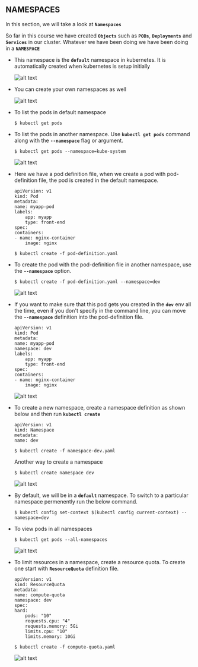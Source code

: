## NAMESPACES

In this section, we will take a look at **`Namespaces`**

So far in this course we have created **`Objects`** such as **`PODs`**, **`Deployments`** and **`Services`** in our cluster. Whatever we have been doing we have been doing in a **`NAMESPACE`**
- This namespace is the **`default`** namespace in kubernetes. It is automatically created when kubernetes is setup initially

  ![alt text](ns1.png)

- You can create your own namespaces as well

  ![alt text](ns2.png)

- To list the pods in default namespace
  ```
  $ kubectl get pods
  ```
- To list the pods in another namespace. Use **`kubectl get pods`** command along with the **`--namespace`** flag or argument.
  ```
  $ kubectl get pods --namespace=kube-system
  ```

  ![alt text](ns3.png)

- Here we have a pod definition file, when we create a pod with pod-definition file, the pod is created in the default namespace.

    ```
    apiVersion: v1
    kind: Pod
    metadata:
    name: myapp-pod
    labels:
        app: myapp
        type: front-end
    spec:
    containers:
    - name: nginx-container
        image: nginx
    ```
    ```
    $ kubectl create -f pod-definition.yaml
    ```
- To create the pod with the pod-definition file in another namespace, use the **`--namespace`** option.
  ```
  $ kubectl create -f pod-definition.yaml --namespace=dev
  ```

  ![alt text](ns4.png)

- If you want to make sure that this pod gets you created in the **`dev`** env all the time, even if you don't specify in the command line, you can move the **`--namespace`** definition into the pod-definition file.
    ```
    apiVersion: v1
    kind: Pod
    metadata:
    name: myapp-pod
    namespace: dev
    labels:
        app: myapp
        type: front-end
    spec:
    containers:
    - name: nginx-container
        image: nginx
    ```
    ![alt text](ns5.png)
- To create a new namespace, create a namespace definition as shown below and then run **`kubectl create`**
    ```
    apiVersion: v1
    kind: Namespace
    metadata:
    name: dev
    ```
   ```
  $ kubectl create -f namespace-dev.yaml
  ```
  Another way to create a namespace
  ```
  $ kubectl create namespace dev
  ```
  ![alt text](ns6.png)

- By default, we will be in a **`default`** namespace. To switch to a particular namespace permenently run the below command.
  ```
  $ kubectl config set-context $(kubectl config current-context) --namespace=dev
  ```
- To view pods in all namespaces
  ```
  $ kubectl get pods --all-namespaces
  ```

  ![alt text](ns7.png)

- To limit resources in a namespace, create a resource quota. To create one start with **`ResourceQuota`** definition file.
    ```
    apiVersion: v1
    kind: ResourceQuota
    metadata:
    name: compute-quota
    namespace: dev
    spec:
    hard:
        pods: "10"
        requests.cpu: "4"
        requests.memory: 5Gi
        limits.cpu: "10"
        limits.memory: 10Gi
    ```
  ```
  $ kubectl create -f compute-quota.yaml
  ```

  ![alt text](ns8.png)